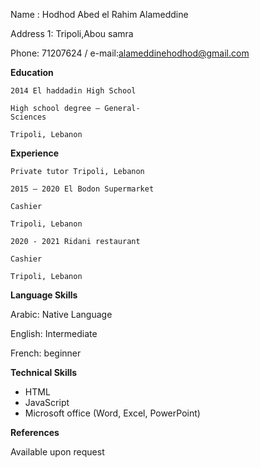 Name : Hodhod Abed el Rahim Alameddine

Address 1: Tripoli,Abou samra

Phone: 71207624 / e-mail:alameddinehodhod@gmail.com

**Education**

```
2014 El haddadin High School
```
```
High school degree – General-
Sciences
```
```
Tripoli, Lebanon
```
**Experience**

```
Private tutor Tripoli, Lebanon
```
```
2015 – 2020 El Bodon Supermarket
```
```
Cashier
```
```
Tripoli, Lebanon
```
```
2020 - 2021 Ridani restaurant
```
```
Cashier
```
```
Tripoli, Lebanon
```
**Language Skills**

Arabic: Native Language

English: Intermediate

French: beginner

**Technical Skills**

- HTML
- JavaScript
- Microsoft office (Word, Excel, PowerPoint)

**References**

Available upon request



